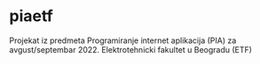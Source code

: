 # piaetf
Projekat iz predmeta Programiranje internet aplikacija (PIA) za avgust/septembar 2022. Elektrotehnicki fakultet u Beogradu (ETF)
